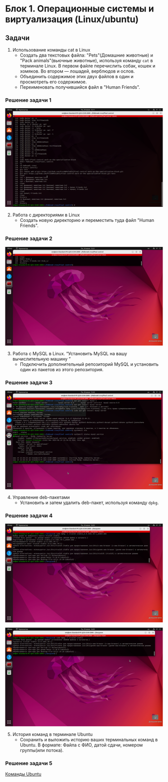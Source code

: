 # Блок 1. Операционные системы и виртуализация (Linux/ubuntu)

## Задачи

1. Использование команды cat в Linux
   - Создать два текстовых файла: "Pets"(Домашние животные) и "Pack animals"(вьючные животные), используя команду `cat` в терминале Linux. В первом файле перечислить собак, кошек и хомяков. Во втором — лошадей, верблюдов и ослов.
   - Объединить содержимое этих двух файлов в один и просмотреть его содержимое.
   - Переименовать получившийся файл в "Human Friends".

### Решение задачи 1

![Скриншот результата и команд задания 1](./printScrin/задание%201.png)

2. Работа с директориями в Linux
   - Создать новую директорию и переместить туда файл "Human Friends".

### Решение задачи 2

![Скриншот результата и команд задания 2](./printScrin/задание%202.png)

3. Работа с MySQL в Linux. “Установить MySQL на вашу вычислительную машину ”
   - Подключить дополнительный репозиторий MySQL и установить один из пакетов из этого репозитория.

### Решение задачи 3

![Скриншот результата и команд задания 3](./printScrin/задание%203.png)

4. Управление deb-пакетами
   - Установить и затем удалить deb-пакет, используя команду `dpkg`.

### Решение задачи 4

![Скриншот результата и команд задания 4](./printScrin/задание%204.1.png)

![Скриншот результата и команд задания 4](./printScrin/задание%204.2.png)

5. История команд в терминале Ubuntu
   - Сохранить и выложить историю ваших терминальных команд в Ubuntu.
В формате: Файла с ФИО, датой сдачи, номером группы(или потока).

### Решение задачи 5

[Команды Ubuntu](./printScrin/задание%205.pdf)